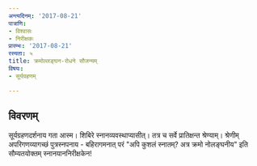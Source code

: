 ```yaml
---
अन्त्यदिनम्: '2017-08-21'
पात्राणि:
- विश्वासः
- निरीक्षकः
प्रारम्भः: '2017-08-21'
रस्यता: ५
title: क्रमोल्लङ्घन-रोधने सौजन्यम्
विषयः:
- सूर्यग्रहणम्

---
```


## विवरणम्
सूर्यग्रहणदर्शनाय गता आस्म। शिबिरे स्नानव्यवस्थाप्यासीत्। तत्र च सर्वे प्रातिक्षन्त श्रेण्याम्। श्रेणीम् अपरिगणय्यागच्छं पुत्रस्नपनाय - बहिरागमनात् परं "अपि कुशलं स्नातम्? अत्र क्रमो नोलङ्घनीय" इति सौम्यतयोक्तम् स्नानयाननिरीक्षकेन!

